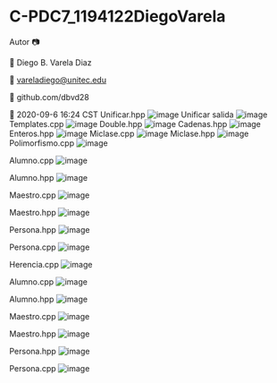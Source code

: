 # C-PDC7_1194122DiegoVarela
 Autor
📷 

👴 Diego B. Varela Diaz

📧 vareladiego@unitec.edu

🔗 github.com/dbvd28

📆 2020-09-6 16:24 CST
Unificar.hpp
![image](https://user-images.githubusercontent.com/60490932/92337781-25861d00-f069-11ea-811a-90cc1c35614e.png)
Unificar salida
![image](https://user-images.githubusercontent.com/60490932/92337827-667e3180-f069-11ea-9f62-6c433e1303f6.png)
Templates.cpp
![image](https://user-images.githubusercontent.com/60490932/92337849-7f86e280-f069-11ea-9ca8-6b96083f1266.png)
Double.hpp
![image](https://user-images.githubusercontent.com/60490932/92337865-9299b280-f069-11ea-8757-5e65173f69a4.png)
Cadenas.hpp
![image](https://user-images.githubusercontent.com/60490932/92337867-97f6fd00-f069-11ea-96ae-16011947ff23.png)
Enteros.hpp
![image](https://user-images.githubusercontent.com/60490932/92337872-a0e7ce80-f069-11ea-858f-0bb3acdf8a5b.png)
Miclase.cpp
![image](https://user-images.githubusercontent.com/60490932/92337880-b2c97180-f069-11ea-81ac-579cfd6b052f.png)
Miclase.hpp
![image](https://user-images.githubusercontent.com/60490932/92337885-b957e900-f069-11ea-8c74-fdc1782439ba.png)
Polimorfismo.cpp
![image](https://user-images.githubusercontent.com/60490932/92337914-f2905900-f069-11ea-9eba-f2d71a7bc7c8.png)

Alumno.cpp
![image](https://user-images.githubusercontent.com/60490932/92337912-ed330e80-f069-11ea-8920-a0dd496e529c.png)

Alumno.hpp
![image](https://user-images.githubusercontent.com/60490932/92337907-e7d5c400-f069-11ea-9dff-b3c229a8e7fb.png)

Maestro.cpp
![image](https://user-images.githubusercontent.com/60490932/92337921-f91ed080-f069-11ea-861a-6784009204e7.png)

Maestro.hpp
![image](https://user-images.githubusercontent.com/60490932/92337927-ffad4800-f069-11ea-841f-7312b3afa7b6.png)

Persona.hpp
![image](https://user-images.githubusercontent.com/60490932/92337937-0cca3700-f06a-11ea-88a4-1a3f97f2cd03.png)

Persona.cpp
![image](https://user-images.githubusercontent.com/60490932/92337932-063bbf80-f06a-11ea-8d45-5f8db234a4e6.png)

Herencia.cpp
![image](https://user-images.githubusercontent.com/60490932/92337980-5adf3a80-f06a-11ea-9d39-cb1ac164d9de.png)

Alumno.cpp
![image](https://user-images.githubusercontent.com/60490932/92337957-35523100-f06a-11ea-8e5f-3f0132a14cd5.png)

Alumno.hpp
![image](https://user-images.githubusercontent.com/60490932/92337962-3aaf7b80-f06a-11ea-87c9-8d7a5857b997.png)

Maestro.cpp
![image](https://user-images.githubusercontent.com/60490932/92337966-413df300-f06a-11ea-8371-8a859f57cad7.png)

Maestro.hpp
![image](https://user-images.githubusercontent.com/60490932/92337970-469b3d80-f06a-11ea-8850-f8e366d93ff8.png)

Persona.hpp
![image](https://user-images.githubusercontent.com/60490932/92337973-4dc24b80-f06a-11ea-9e3d-ca966817e100.png)

Persona.cpp
![image](https://user-images.githubusercontent.com/60490932/92337977-5581f000-f06a-11ea-99fb-1b946ada382f.png)
